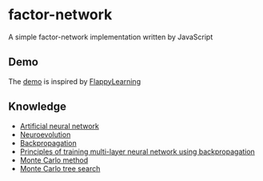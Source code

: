 # factor-network
A simple factor-network implementation written by JavaScript

## Demo
The [demo](https://lucifier129.github.io/factor-network/examples/build) is inspired by [FlappyLearning](https://github.com/xviniette/FlappyLearning)

## Knowledge
- [Artificial neural network](https://en.wikipedia.org/wiki/Artificial_neural_network)
- [Neuroevolution](http://www.scholarpedia.org/article/Neuroevolution)
- [Backpropagation](https://en.wikipedia.org/wiki/Backpropagation)
- [Principles of training multi-layer neural network using backpropagation](http://galaxy.agh.edu.pl/~vlsi/AI/backp_t_en/backprop.html)
- [Monte Carlo method](https://en.wikipedia.org/wiki/Monte_Carlo_method)
- [Monte Carlo tree search](https://en.wikipedia.org/wiki/Monte_Carlo_tree_search)

